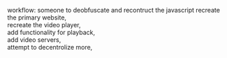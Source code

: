 workflow:
someone to deobfuscate and recontruct the javascript
recreate the primary website, 	
recreate the video player, 	
add functionality for playback, 	
add video servers, 	
attempt to decentrolize more, 	
